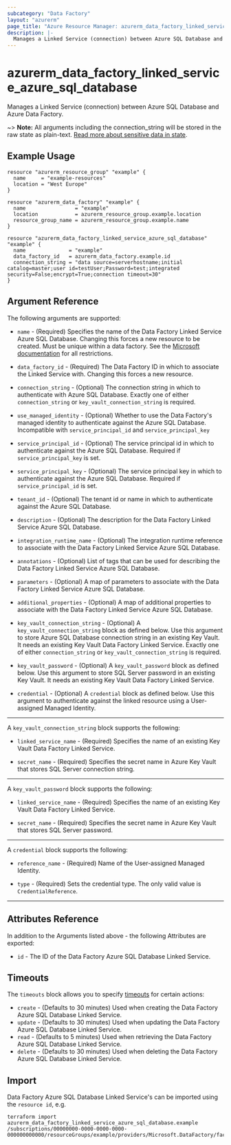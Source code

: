 ```yaml
---
subcategory: "Data Factory"
layout: "azurerm"
page_title: "Azure Resource Manager: azurerm_data_factory_linked_service_azure_sql_database"
description: |-
  Manages a Linked Service (connection) between Azure SQL Database and Azure Data Factory.
---
```


# azurerm_data_factory_linked_service_azure_sql_database

Manages a Linked Service (connection) between Azure SQL Database and Azure Data Factory.

~> **Note:** All arguments including the connection_string will be stored in the raw state as plain-text. [Read more about sensitive data in state](/docs/state/sensitive-data.html).

## Example Usage

```hcl
resource "azurerm_resource_group" "example" {
  name     = "example-resources"
  location = "West Europe"
}

resource "azurerm_data_factory" "example" {
  name                = "example"
  location            = azurerm_resource_group.example.location
  resource_group_name = azurerm_resource_group.example.name
}

resource "azurerm_data_factory_linked_service_azure_sql_database" "example" {
  name              = "example"
  data_factory_id   = azurerm_data_factory.example.id
  connection_string = "data source=serverhostname;initial catalog=master;user id=testUser;Password=test;integrated security=False;encrypt=True;connection timeout=30"
}
```

## Argument Reference

The following arguments are supported:

* `name` - (Required) Specifies the name of the Data Factory Linked Service Azure SQL Database. Changing this forces a new resource to be created. Must be unique within a data factory. See the [Microsoft documentation](https://docs.microsoft.com/azure/data-factory/naming-rules) for all restrictions.

* `data_factory_id` - (Required) The Data Factory ID in which to associate the Linked Service with. Changing this forces a new resource.

* `connection_string` - (Optional) The connection string in which to authenticate with Azure SQL Database. Exactly one of either `connection_string` or `key_vault_connection_string` is required.

* `use_managed_identity` - (Optional) Whether to use the Data Factory's managed identity to authenticate against the Azure SQL Database. Incompatible with `service_principal_id` and `service_principal_key`

* `service_principal_id` - (Optional) The service principal id in which to authenticate against the Azure SQL Database. Required if `service_principal_key` is set.

* `service_principal_key` - (Optional) The service principal key in which to authenticate against the Azure SQL Database. Required if `service_principal_id` is set.

* `tenant_id` - (Optional) The tenant id or name in which to authenticate against the Azure SQL Database.

* `description` - (Optional) The description for the Data Factory Linked Service Azure SQL Database.

* `integration_runtime_name` - (Optional) The integration runtime reference to associate with the Data Factory Linked Service Azure SQL Database.

* `annotations` - (Optional) List of tags that can be used for describing the Data Factory Linked Service Azure SQL Database.

* `parameters` - (Optional) A map of parameters to associate with the Data Factory Linked Service Azure SQL Database.

* `additional_properties` - (Optional) A map of additional properties to associate with the Data Factory Linked Service Azure SQL Database.

* `key_vault_connection_string` - (Optional) A `key_vault_connection_string` block as defined below. Use this argument to store Azure SQL Database connection string in an existing Key Vault. It needs an existing Key Vault Data Factory Linked Service. Exactly one of either `connection_string` or `key_vault_connection_string` is required.

* `key_vault_password` - (Optional) A `key_vault_password` block as defined below. Use this argument to store SQL Server password in an existing Key Vault. It needs an existing Key Vault Data Factory Linked Service.

* `credential` - (Optional) A `credential` block as defined below. Use this argument to authenticate against the linked resource using a User-assigned Managed Identity.

---

A `key_vault_connection_string` block supports the following:

* `linked_service_name` - (Required) Specifies the name of an existing Key Vault Data Factory Linked Service.

* `secret_name` - (Required) Specifies the secret name in Azure Key Vault that stores SQL Server connection string.

---

A `key_vault_password` block supports the following:

* `linked_service_name` - (Required) Specifies the name of an existing Key Vault Data Factory Linked Service.

* `secret_name` - (Required) Specifies the secret name in Azure Key Vault that stores SQL Server password.

---

A `credential` block supports the following:

* `reference_name` - (Required) Name of the User-assigned Managed Identity.

* `type` - (Required) Sets the credential type. The only valid value is `CredentialReference`.
---

## Attributes Reference

In addition to the Arguments listed above - the following Attributes are exported:

* `id` - The ID of the Data Factory Azure SQL Database Linked Service.

## Timeouts

The `timeouts` block allows you to specify [timeouts](https://www.terraform.io/language/resources/syntax#operation-timeouts) for certain actions:

* `create` - (Defaults to 30 minutes) Used when creating the Data Factory Azure SQL Database Linked Service.
* `update` - (Defaults to 30 minutes) Used when updating the Data Factory Azure SQL Database Linked Service.
* `read` - (Defaults to 5 minutes) Used when retrieving the Data Factory Azure SQL Database Linked Service.
* `delete` - (Defaults to 30 minutes) Used when deleting the Data Factory Azure SQL Database Linked Service.

## Import

Data Factory Azure SQL Database Linked Service's can be imported using the `resource id`, e.g.

```shell
terraform import azurerm_data_factory_linked_service_azure_sql_database.example /subscriptions/00000000-0000-0000-0000-000000000000/resourceGroups/example/providers/Microsoft.DataFactory/factories/example/linkedservices/example
```
